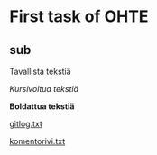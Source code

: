 # First task of OHTE

## sub

Tavallista tekstiä

*Kursivoitua tekstiä*

**Boldattua tekstiä**

[gitlog.txt](https://github.com/beeemil/ot-harjoitustyo/blob/master/laskarit/viikko1/gitlog.txt)

[komentorivi.txt](https://github.com/beeemil/ot-harjoitustyo/blob/master/laskarit/viikko1/komentorivi.txt)
